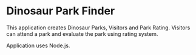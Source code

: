 # Dinosaur Park Finder

This application creates Dinosaur Parks, Visitors and Park Rating. Visitors can attend a park and evaluate the park using rating system.

Application uses Node.js.

